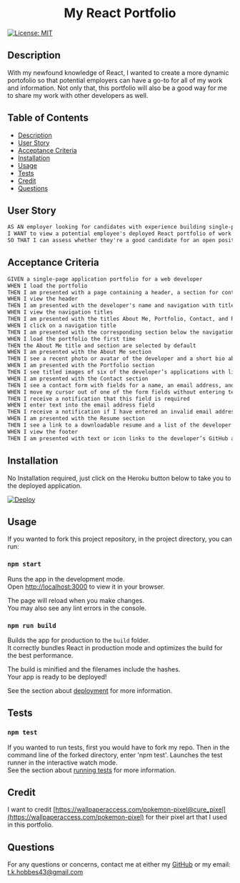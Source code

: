 <h1 align="center"> My React Portfolio </h1>

[![License: MIT](https://img.shields.io/badge/License-MIT-yellow.svg)](https://opensource.org/licenses/MIT)

## Description

With my newfound knowledge of React, I wanted to create a more dynamic portofolio so that potential employers can have a go-to for all of my work and information.
Not only that, this portfolio will also be a good way for me to share my work with other developers as well.

## Table of Contents

- [Description](#description)
- [User Story](#user_story)
- [Acceptance Criteria](#acceptance_criteria)
- [Installation](#installation)
- [Usage](#usage)
- [Tests](#tests)
- [Credit](#credit)
- [Questions](#questions)

## User Story

```md
AS AN employer looking for candidates with experience building single-page applications
I WANT to view a potential employee's deployed React portfolio of work samples
SO THAT I can assess whether they're a good candidate for an open position
```

## Acceptance Criteria

```md
GIVEN a single-page application portfolio for a web developer
WHEN I load the portfolio
THEN I am presented with a page containing a header, a section for content, and a footer
WHEN I view the header
THEN I am presented with the developer's name and navigation with titles corresponding to different sections of the portfolio
WHEN I view the navigation titles
THEN I am presented with the titles About Me, Portfolio, Contact, and Resume, and the title corresponding to the current section is highlighted
WHEN I click on a navigation title
THEN I am presented with the corresponding section below the navigation without the page reloading and that title is highlighted
WHEN I load the portfolio the first time
THEN the About Me title and section are selected by default
WHEN I am presented with the About Me section
THEN I see a recent photo or avatar of the developer and a short bio about them
WHEN I am presented with the Portfolio section
THEN I see titled images of six of the developer’s applications with links to both the deployed applications and the corresponding GitHub repositories
WHEN I am presented with the Contact section
THEN I see a contact form with fields for a name, an email address, and a message
WHEN I move my cursor out of one of the form fields without entering text
THEN I receive a notification that this field is required
WHEN I enter text into the email address field
THEN I receive a notification if I have entered an invalid email address
WHEN I am presented with the Resume section
THEN I see a link to a downloadable resume and a list of the developer’s proficiencies
WHEN I view the footer
THEN I am presented with text or icon links to the developer’s GitHub and LinkedIn profiles, and their profile on a third platform (Stack Overflow, Twitter)
```
## Installation
No Installation required, just click on the Heroku button below to take you to the deployed application.

[![Deploy](https://www.herokucdn.com/deploy/button.svg)](https://afternoon-mountain-00127.herokuapp.com/#about)

## Usage

If you wanted to fork this project repository, in the project directory, you can run:

### `npm start`

Runs the app in the development mode.\
Open [http://localhost:3000](http://localhost:3000) to view it in your browser.

The page will reload when you make changes.\
You may also see any lint errors in the console.

### `npm run build`

Builds the app for production to the `build` folder.\
It correctly bundles React in production mode and optimizes the build for the best performance.

The build is minified and the filenames include the hashes.\
Your app is ready to be deployed!

See the section about [deployment](https://facebook.github.io/create-react-app/docs/deployment) for more information.

## Tests
### `npm test`

If you wanted to run tests, first you would have to fork my repo.  Then in the command line of the forked directory, enter 'npm test'.
Launches the test runner in the interactive watch mode.\
See the section about [running tests](https://facebook.github.io/create-react-app/docs/running-tests) for more information.

## Credit
I want to credit [https://wallpaperaccess.com/pokemon-pixel@cure_pixel](https://wallpaperaccess.com/pokemon-pixel) for their pixel art that I used in this portfolio.
## Questions
For any questions or concerns, contact me at either my [GitHub](https://github.com/tkhobbes43)
or my email: t.k.hobbes43@gmail.com